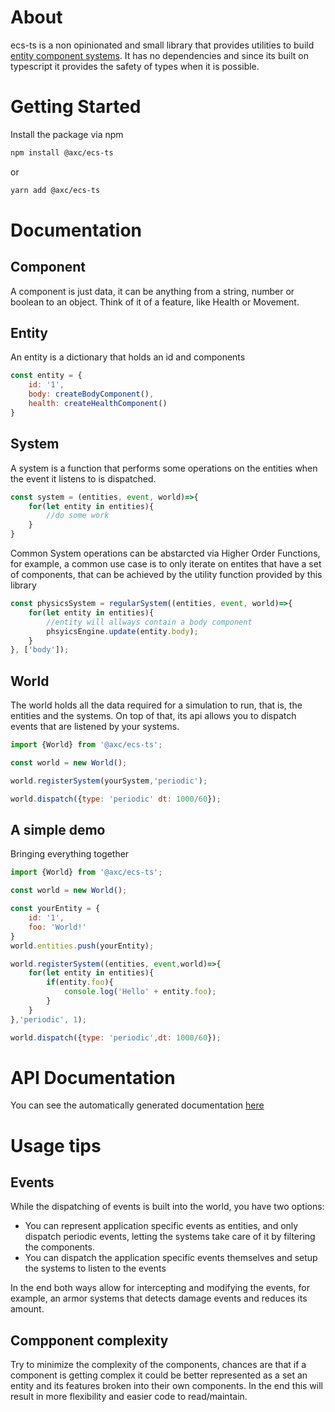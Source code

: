 # About

ecs-ts is a non opinionated and small library that provides utilities to build [entity component systems](https://en.wikipedia.org/wiki/Entity_component_system). It has no dependencies and since its built on typescript it provides the safety of types when it is possible. 


# Getting Started

Install the package via npm
```sh
npm install @axc/ecs-ts
```
or

```sh
yarn add @axc/ecs-ts
```

# Documentation

## Component

A component is just data, it can be anything from a string, number or boolean to an object. Think of it of a feature, like Health or Movement.

## Entity

An entity is a dictionary that holds an id and components

```js
const entity = {
    id: '1',
    body: createBodyComponent(),
    health: createHealthComponent()
}

```


## System

A system is a function that performs some operations on the entities when the event it listens to is dispatched.
```js
const system = (entities, event, world)=>{
    for(let entity in entities){
        //do some work
    }
}

```

Common System operations can be abstarcted via Higher Order Functions, for example, a common use case is to only iterate on entites that have a set of components, that can be achieved by the utility function provided by this library 
```js
const physicsSystem = regularSystem((entities, event, world)=>{
    for(let entity in entities){
        //entity will allways contain a body component
        phsyicsEngine.update(entity.body);
    }
}, ['body']);
```

## World

The world holds all the data required for a simulation to run, that is, the entities and the systems. On top of that, its api allows you to dispatch events that are listened by your systems.

```js
import {World} from '@axc/ecs-ts';

const world = new World();

world.registerSystem(yourSystem,'periodic');

world.dispatch({type: 'periodic' dt: 1000/60});

```

## A simple demo

Bringing everything together

```js
import {World} from '@axc/ecs-ts';

const world = new World();

const yourEntity = {
    id: '1',
    foo: 'World!'
}
world.entities.push(yourEntity);

world.registerSystem((entities, event,world)=>{
    for(let entity in entities){
        if(entity.foo){
            console.log('Hello' + entity.foo);
        }
    }
},'periodic', 1);

world.dispatch({type: 'periodic',dt: 1000/60});

```


# API Documentation
You can see the automatically generated documentation [here](https://alex-mas.github.io/ecs-ts/modules/_ecs_.html)



# Usage tips

## Events

While the dispatching of events is built into the world, you have two options:

- You can represent application specific events as entities, and only dispatch periodic events, letting the systems take care of it by filtering the components.
- You can dispatch the application specific events themselves and setup the systems to listen to the events

In the end both ways allow for intercepting and modifying the events, for example, an armor systems that detects damage events and reduces its amount.

## Compponent complexity

Try to minimize the complexity of the components, chances are that if a component is getting complex it could be better represented as a set an entity and its features broken into their own components. In the end this will result in more flexibility and easier code to read/maintain.
